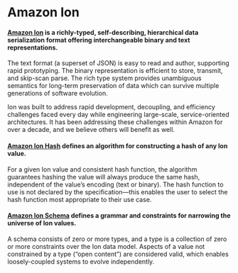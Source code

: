 # Amazon Ion

#### [Amazon Ion](https://amazon-ion.github.io/ion-docs/index.html) is a richly-typed, self-describing, hierarchical data serialization format offering interchangeable binary and text representations.
The text format (a superset of JSON) is easy to read and author, supporting rapid prototyping.
The binary representation is efficient to store, transmit, and skip-scan parse.
The rich type system provides unambiguous semantics for long-term preservation of data which can survive multiple generations of software evolution.

Ion was built to address rapid development, decoupling, and efficiency challenges faced every day while engineering large-scale, service-oriented architectures.
It has been addressing these challenges within Amazon for over a decade, and we believe others will benefit as well.

#### [Amazon Ion Hash](https://amazon-ion.github.io/ion-hash/index.html) defines an algorithm for constructing a hash of any Ion value.
For a given Ion value and consistent hash function, the algorithm guarantees hashing the value will always produce the same hash, independent of the value’s encoding (text or binary).
The hash function to use is not declared by the specification—this enables the user to select the hash function most appropriate to their use case.

#### [Amazon Ion Schema](https://amazon-ion.github.io/ion-schema/index.html) defines a grammar and constraints for narrowing the universe of Ion values.
A schema consists of zero or more types, and a type is a collection of zero or more constraints over the Ion data model.
Aspects of a value not constrained by a type (“open content”) are considered valid, which enables loosely-coupled systems to evolve independently.
